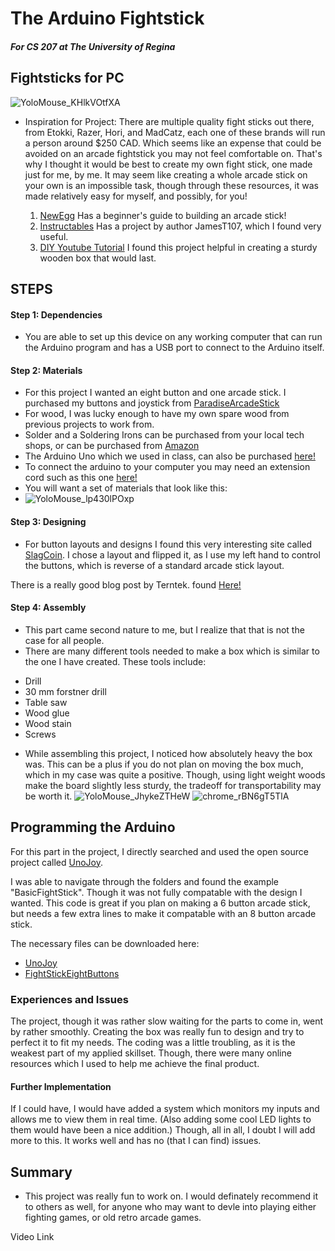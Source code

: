 # The Arduino Fightstick
##### For CS 207 at The University of Regina

## Fightsticks for PC
![YoloMouse_KHlkVOtfXA](https://user-images.githubusercontent.com/37276506/114811537-7da5a000-9d6b-11eb-834d-268362636f9e.png)

- Inspiration for Project:
There are multiple quality fight sticks out there, from Etokki, Razer, Hori, and MadCatz, each one of these brands will run a person around $250 CAD. Which seems like an expense that could be avoided on an arcade fightstick you may not feel comfortable on. That's why I thought it would be best to create my own fight stick, one made just for me, by me.
It may seem like creating a whole arcade stick on your own is an impossible task, though through these resources, it was made relatively easy for myself, and possibly, for you!

  1. [NewEgg](https://www.newegg.com/insider/so-you-want-to-build-an-arcade-stick/) Has a beginner's guide to building an arcade stick!
  2. [Instructables](https://www.instructables.com/Arduino-FightStick/) Has a project by author JamesT107, which I found very useful.
  3. [DIY Youtube Tutorial](https://www.youtube.com/watch?v=L9NYNwv0HYk) I found this project helpful in creating a sturdy wooden box that would last.



## STEPS
#### Step 1: Dependencies
- You are able to set up this device on any working computer that can run the Arduino program and has a USB port to connect to the Arduino itself.

#### Step 2: Materials
- For this project I wanted an eight button and one arcade stick. I purchased my buttons and joystick from [ParadiseArcadeStick](https://paradisearcadeshop.com/)
- For wood, I was lucky enough to have my own spare wood from previous projects to work from.
- Solder and a Soldering Irons can be purchased from your local tech shops, or can be purchased from [Amazon](https://www.amazon.ca/)
- The Arduino Uno which we used in class, can also be purchased [here!](https://store.arduino.cc/usa/)
- To connect the arduino to your computer you may need an extension cord such as this one [here!](https://www.newegg.com/black-startech-1-ft-usb-2-0/p/N82E16812200477)
- You will want a set of materials that look like this:
- ![YoloMouse_lp430lPOxp](https://user-images.githubusercontent.com/37276506/114811658-bcd3f100-9d6b-11eb-92f3-fbc926eac5da.png)


#### Step 3: Designing
- For button layouts and designs I found this very interesting site called [SlagCoin](http://slagcoin.com/joystick/layout.html).
  I chose a layout and flipped it, as I use my left hand to control the buttons, which is reverse of a standard arcade stick    layout.

There is a really good blog post by Terntek. found [Here!](http://terntek.com/blog/blog/2017/08/01/how-to-build-an-arcade-stick-for-pc-or-retropie/)

#### Step 4: Assembly
- This part came second nature to me, but I realize that that is not the case for all people.
- There are many different tools needed to make a box which is similar to the one I have created. These tools include:
* Drill
* 30 mm forstner drill
* Table saw
* Wood glue
* Wood stain
* Screws
- While assembling this project, I noticed how absolutely heavy the box was. This can be a plus if you do not plan on moving the box much, which in my case was quite a positive. Though, using light weight woods make the board slightly less sturdy, the tradeoff for transportability may be worth it.
![YoloMouse_JhykeZTHeW](https://user-images.githubusercontent.com/37276506/114811557-85fddb00-9d6b-11eb-9e0c-a050fe243384.jpg)
![chrome_rBN6gT5TlA](https://user-images.githubusercontent.com/37276506/114811561-87c79e80-9d6b-11eb-8f4f-acbe1cc989d3.png)

## Programming the Arduino
For this part in the project, I directly searched and used the open source project called [UnoJoy](https://code.google.com/archive/p/unojoy/downloads).

I was able to navigate through the folders and found the example "BasicFightStick". Though it was not fully compatable with the design I wanted. This code is great if you plan on making a 6 button arcade stick, but needs a few extra lines to make it compatable with an 8 button arcade stick.

The necessary files can be downloaded here:
* [UnoJoy](https://github.com/Daresei/CS207/blob/main/UnoJoy.h)
* [FightStickEightButtons](https://github.com/Daresei/CS207/blob/main/FightStickEightButtons.ino)


### Experiences and Issues
  The project, though it was rather slow waiting for the parts to come in, went by rather smoothly. Creating the box was really fun to design and try to perfect it to fit my needs. The coding was a little troubling, as it is the weakest part of my applied skillset. Though, there were many online resources which I used to help me achieve the final product.
  
#### Further Implementation
  If I could have, I would have added a system which monitors my inputs and allows me to view them in real time. (Also adding some cool LED lights to them would have been a nice addition.) Though, all in all, I doubt I will add more to this. It works well and has no (that I can find) issues.

## Summary
- This project was really fun to work on. I would definately recommend it to others as well, for anyone who may want to devle into playing either fighting games, or old retro arcade games.


Video Link
